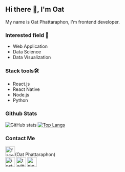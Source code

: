 ## Hi there 👋, I'm Oat
My name is Oat Phattaraphon, I'm frontend developer.

### Interested field :dart:
- Web Application
- Data Science 
- Data Visualization

### Stack tools🛠️
- React.js
- React Native
- Node.js
- Python


### Github Stats
![GitHub stats](https://github-readme-stats.vercel.app/api?username=khawoat6&show_icons=true&hide=issues&theme=graywhite&count_private=false)
[![Top Langs](https://github-readme-stats.vercel.app/api/top-langs/?username=khawoat6&layout=compact&theme=graywhite)](https://github.com/anuraghazra/github-readme-stats)
### Contact Me
[<img src='https://cdn.jsdelivr.net/npm/simple-icons@3.0.1/icons/facebook.svg' alt='facebook' height='30'>](https://www.facebook.com/phattaraphon.oat)(Oat Phattaraphon) <br/>
[<img src='https://cdn.jsdelivr.net/npm/simple-icons@3.0.1/icons/instagram.svg' alt='instagram' height='30'>](https://www.instagram.com/khawoat6/)
[<img src='https://cdn.jsdelivr.net/npm/simple-icons@3.0.1/icons/twitter.svg' alt='twitter' height='30'>](https://twitter.com/phattaraphon_c) 
[<img src='https://cdn.jsdelivr.net/npm/simple-icons@3.0.1/icons/medium.svg' alt='medium' height='30'>](https://medium.com/@phattaraphon.c) 



<!--
**Khawoat6/khawoat6** is a ✨ _special_ ✨ repository because its `README.md` (this file) appears on your GitHub profile.

Here are some ideas to get you started:

- 🔭 I’m currently working on ...
- 🌱 I’m currently learning ...
- 👯 I’m looking to collaborate on ...
- 🤔 I’m looking for help with ...
- 💬 Ask me about ...
- 📫 How to reach me: ...
- 😄 Pronouns: ...
- ⚡ Fun fact: ...
-->
